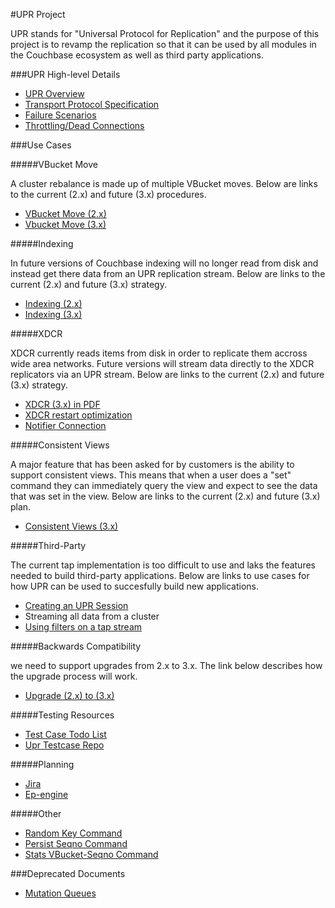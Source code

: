 
#UPR Project

UPR stands for "Universal Protocol for Replication" and the purpose of this project is to revamp the replication so that it can be used by all modules in the Couchbase ecosystem as well as third party applications.

###UPR High-level Details

* [UPR Overview](../overview.md)
* [Transport Protocol Specification](../transport-spec.md)
* [Failure Scenarios](../failure-scenarios.md)
* [Throttling/Dead Connections](../dead-connections.md)

###Use Cases

#####VBucket Move

A cluster rebalance is made up of multiple VBucket moves. Below are links to the current (2.x) and future (3.x) procedures.

* [VBucket Move (2.x)](https://github.com/couchbaselabs/ep-engine-designs/blob/master/architecture/vbucket-move.md)
* [Vbucket Move (3.x)](../rebalance.md)

#####Indexing

In future versions of Couchbase indexing will no longer read from disk and instead get there data from an UPR replication stream. Below are links to the current (2.x) and future (3.x) strategy.

* [Indexing (2.x)](https://github.com/couchbaselabs/ep-engine-designs/blob/master/architecture/indexing.md)
* [Indexing (3.x)](../indexing.md)

#####XDCR

XDCR currently reads items from disk in order to replicate them accross wide area networks. Future versions will stream data directly to the XDCR replicators via an UPR stream. Below are links to the current (2.x) and future (3.x) strategy.

* [XDCR (3.x) in PDF](../XDCRTombpurgerandUPR.pdf)
* [XDCR restart optimization](../xdcr-vb-migration.md)
* [Notifier Connection](../notifier-connection.md)

#####Consistent Views

A major feature that has been asked for by customers is the ability to support consistent views. This means that when a user does a "set" command they can immediately query the view and expect to see the data that was set in the view. Below are links to the current (2.x) and future (3.x) plan.

* [Consistent Views (3.x)](../ryow.md)

#####Third-Party

The current tap implementation is too difficult to use and laks the features needed to build third-party applications. Below are links to use cases for how UPR can be used to succesfully build new applications.

* [Creating an UPR Session](../upr-session.md)
* Streaming all data from a cluster
* [Using filters on a tap stream](https://docs.google.com/document/d/1K6RGIxVMygQNUwu3fSn3HiSTSHL_iISxTN6fiZYVn5U)

#####Backwards Compatibility

we need to support upgrades from 2.x to 3.x. The link below describes how the upgrade process will work.

* [Upgrade (2.x) to (3.x)](../upgrade.md)


#####Testing Resources

* [Test Case Todo List](https://docs.google.com/document/d/1JpPumnY1LmYquzx9xm91KGnFvewdFJ4LvT62xHlh4QY/)
* [Upr Testcase Repo](https://github.com/mikewied/pyupr)

#####Planning

* [Jira](http://www.couchbase.com/issues/secure/RapidBoard.jspa?rapidView=37&view=planning)
* [Ep-engine](../engine-planning.md)

#####Other

* [Random Key Command](../commands/random_key.md)
* [Persist Seqno Command](../commands/persist_seqno.md)
* [Stats VBucket-Seqno Command](../commands/stats-vbucket-seqno.md)

###Deprecated Documents

* [Mutation Queues](../deprecated/mutation_queues.md)